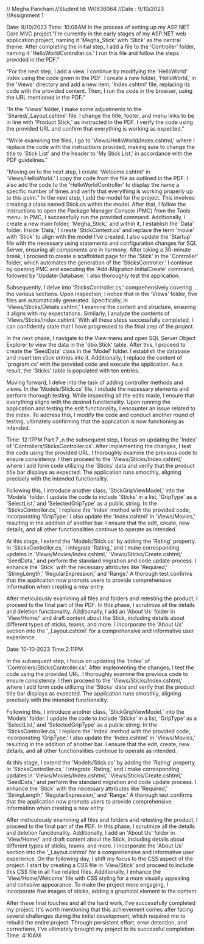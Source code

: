 // Megha Panchani
//Student Id: W0836064
//Date : 9/10/2023
//Assignment 1

Date: 9/10/2023 
Time: 10:08AM
In the process of setting up my ASP.NET Core MVC project."I'm currently in the early stages of my ASP.NET web application project, naming it 'Megha_Stick' with 'Stick' as the central theme. After completing the initial step, I add a file to the 'Controller' folder, naming it 'HelloWorldController.cs.' I run this file and follow the steps provided in the PDF."

"For the next step, I add a view. I continue by modifying the 'HelloWorld' index using the code given in the PDF. I create a new folder, 'HelloWorld,' in the 'Views' directory and add a new item, 'Index.cshtml' file, replacing its code with the provided content. Then, I run the code in the browser, using the URL mentioned in the PDF."

"In the 'Views' folder, I make some adjustments to the 'Shared/_Layout.cshtml' file. I change the title, footer, and menu links to be in line with 'Product Stick,' as instructed in the PDF. I verify the code using the provided URL and confirm that everything is working as expected."

"While examining the files, I go to 'Views/HelloWorld/Index.cshtml,' where I replace the code with the instructions provided, making sure to change the title to 'Stick List' and the header to 'My Stick List,' in accordance with the PDF guidelines."

"Moving on to the next step, I create 'Welcome.cshtml' in 'Views/HelloWorld.' I copy the code from the file as outlined in the PDF. I also add the code to the 'HelloWorldController' to display the name a specific number of times and verify that everything is working properly up to this point."
In the next step, I add the model for the project. This involves creating a class named Stick.cs within the model. After that, I follow the instructions to open the Package Manager Console (PMC) from the Tools menu. In PMC, I successfully run the provided command. Additionally, I create a new main folder, 'Megha_Stick,' and within it, I establish the 'Data' folder. Inside 'Data,' I create 'StickContext.cs' and replace the term 'movie' with 'Stick' to align with the model I've created. I also update the 'Startup' file with the necessary using statements and configuration changes for SQL Server, ensuring all components are in harmony. After taking a 30-minute break, I proceed to create a scaffolded page for the 'Stick' in the 'Controller' folder, which automates the generation of the 'SticksController.' I continue by opening PMC and executing the 'Add-Migration InitialCreate' command, followed by 'Update-Database.' I also thoroughly test the application.

Subsequently, I delve into 'SticksController.cs,' comprehensively covering the various sections. Upon inspection, I notice that in the 'Views' folder, five files are automatically generated. Specifically, in 'Views/Sticks/Details.cshtml,' I examine the content and structure, ensuring it aligns with my expectations. Similarly, I analyze the contents of 'Views/Sticks/Index.cshtml.' With all these steps successfully completed, I can confidently state that I have progressed to the final step of the project.

In the next phase, I navigate to the View menu and open SQL Server Object Explorer to view the data in the 'dbo.Stick' table. After this, I proceed to create the 'SeedData' class in the 'Model' folder. I establish the database and insert ten stick entries into it. Additionally, I replace the content of 'program.cs' with the provided code and execute the application. As a result, the 'Sticks' table is populated with ten entries.

Moving forward, I delve into the task of adding controller methods and views. In the 'Models/Stick.cs' file, I include the necessary elements and perform thorough testing. While inspecting all the edits made, I ensure that everything aligns with the desired functionality. Upon running the application and testing the edit functionality, I encounter an issue related to the index. To address this, I modify the code and conduct another round of testing, ultimately confirming that the application is now functioning as intended.

Time: 12:17PM
Part 7 ,n the subsequent step, I focus on updating the 'Index' of 'Controllers/SticksController.cs'. After implementing the changes, I test the code using the provided URL. I thoroughly examine the previous code to ensure consistency. I then proceed to the 'Views/Sticks/Index.cshtml,' where I add form code utilizing the 'Sticks' data and verify that the product title bar displays as expected. The application runs smoothly, aligning precisely with the intended functionality.

Following this, I introduce another class, 'StickGripViewModel,' into the 'Models' folder. I update the code to include 'Sticks' in a list, 'GripType' as a 'SelectList,' and 'SelectedGripType' as a public string. In the 'SticksController.cs,' I replace the 'Index' method with the provided code, incorporating 'GripType.' I also update the 'Index.cshtml' in 'Views/Movies,' resulting in the addition of another bar. I ensure that the edit, create, new details, and all other functionalities continue to operate as intended.

At this stage, I extend the 'Models/Stick.cs' by adding the 'Rating' property. In 'SticksController.cs,' I integrate 'Rating,' and I make corresponding updates in 'Views/Movies/Index.cshtml,' 'Views/Sticks/Create.cshtml,' 'SeedData,' and perform the standard migration and code update process. I enhance the 'Stick' with the necessary attributes like 'Required,' 'StringLength,' 'RegularExpression,' and 'Range.' A thorough test confirms that the application now prompts users to provide comprehensive information when creating a new entry.

After meticulously examining all files and folders and retesting the product, I proceed to the final part of the PDF. In this phase, I scrutinize all the details and deletion functionality. Additionally, I add an 'About Us' folder in 'View/Home/' and draft content about the Stick, including details about different types of sticks, teams, and more. I incorporate the 'About Us' section into the '_Layout.cshtml' for a comprehensive and informative user experience.

Date: 10-10-2023
Time:2:11PM

In the subsequent step, I focus on updating the 'Index' of 'Controllers/SticksController.cs'. After implementing the changes, I test the code using the provided URL. I thoroughly examine the previous code to ensure consistency. I then proceed to the 'Views/Sticks/Index.cshtml,' where I add form code utilizing the 'Sticks' data and verify that the product title bar displays as expected. The application runs smoothly, aligning precisely with the intended functionality.

Following this, I introduce another class, 'StickGripViewModel,' into the 'Models' folder. I update the code to include 'Sticks' in a list, 'GripType' as a 'SelectList,' and 'SelectedGripType' as a public string. In the 'SticksController.cs,' I replace the 'Index' method with the provided code, incorporating 'GripType.' I also update the 'Index.cshtml' in 'Views/Movies,' resulting in the addition of another bar. I ensure that the edit, create, new details, and all other functionalities continue to operate as intended.

At this stage, I extend the 'Models/Stick.cs' by adding the 'Rating' property. In 'SticksController.cs,' I integrate 'Rating,' and I make corresponding updates in 'Views/Movies/Index.cshtml,' 'Views/Sticks/Create.cshtml,' 'SeedData,' and perform the standard migration and code update process. I enhance the 'Stick' with the necessary attributes like 'Required,' 'StringLength,' 'RegularExpression,' and 'Range.' A thorough test confirms that the application now prompts users to provide comprehensive information when creating a new entry.

After meticulously examining all files and folders and retesting the product, I proceed to the final part of the PDF. In this phase, I scrutinize all the details and deletion functionality. Additionally, I add an 'About Us' folder in 'View/Home/' and draft content about the Stick, including details about different types of sticks, teams, and more. I incorporate the 'About Us' section into the '_Layout.cshtml' for a comprehensive and informative user experience.
On the following day, I shift my focus to the CSS aspect of the project. I start by creating a CSS file in 'View/Stick' and proceed to include this CSS file in all five related files. Additionally, I enhance the 'View/Home/Welcome' file with CSS styling for a more visually appealing and cohesive appearance. To make the project more engaging, I incorporate five images of sticks, adding a graphical element to the content.

After these final touches and all the hard work, I've successfully completed my project. It's worth mentioning that this achievement comes after facing several challenges during the initial development, which required me to rebuild the entire project. Through persistent effort, error detection, and corrections, I've ultimately brought my project to its successful completion.
Time: 4:10AM
